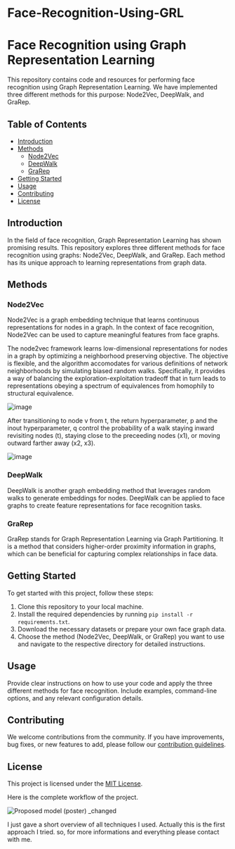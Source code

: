 # Face-Recognition-Using-GRL

# Face Recognition using Graph Representation Learning

This repository contains code and resources for performing face recognition using Graph Representation Learning. We have implemented three different methods for this purpose: Node2Vec, DeepWalk, and GraRep.

## Table of Contents

- [Introduction](#introduction)
- [Methods](#methods)
  - [Node2Vec](#node2vec)
  - [DeepWalk](#deepwalk)
  - [GraRep](#grarep)
- [Getting Started](#getting-started)
- [Usage](#usage)
- [Contributing](#contributing)
- [License](#license)

## Introduction

In the field of face recognition, Graph Representation Learning has shown promising results. This repository explores three different methods for face recognition using graphs: Node2Vec, DeepWalk, and GraRep. Each method has its unique approach to learning representations from graph data.

## Methods

### Node2Vec

Node2Vec is a graph embedding technique that learns continuous representations for nodes in a graph. In the context of face recognition, Node2Vec can be used to capture meaningful features from face graphs.

The node2vec framework learns low-dimensional representations for nodes in a graph by optimizing a neighborhood preserving objective. The objective is flexible, and the algorithm accomodates for various definitions of network neighborhoods by simulating biased random walks. Specifically, it provides a way of balancing the exploration-exploitation tradeoff that in turn leads to representations obeying a spectrum of equivalences from homophily to structural equivalence.

![image](https://github.com/arnabde05/Face-Recognition-Using-GRL/assets/87455060/bcd27060-c174-415a-8213-46474eae4568)

After transitioning to node v from t, the return hyperparameter, p and the inout hyperparameter, q control the probability of a walk staying inward revisiting nodes (t), staying close to the preceeding nodes (x1), or moving outward farther away (x2, x3).

![image](https://github.com/arnabde05/Face-Recognition-Using-GRL/assets/87455060/49c878ac-718d-4c66-bb35-7d850df81835)



### DeepWalk

DeepWalk is another graph embedding method that leverages random walks to generate embeddings for nodes. DeepWalk can be applied to face graphs to create feature representations for face recognition tasks.

### GraRep

GraRep stands for Graph Representation Learning via Graph Partitioning. It is a method that considers higher-order proximity information in graphs, which can be beneficial for capturing complex relationships in face data.

## Getting Started

To get started with this project, follow these steps:

1. Clone this repository to your local machine.
2. Install the required dependencies by running `pip install -r requirements.txt`.
3. Download the necessary datasets or prepare your own face graph data.
4. Choose the method (Node2Vec, DeepWalk, or GraRep) you want to use and navigate to the respective directory for detailed instructions.

## Usage

Provide clear instructions on how to use your code and apply the three different methods for face recognition. Include examples, command-line options, and any relevant configuration details.

## Contributing

We welcome contributions from the community. If you have improvements, bug fixes, or new features to add, please follow our [contribution guidelines](CONTRIBUTING.md).

## License

This project is licensed under the [MIT License](LICENSE).

Here is the complete workflow of the project. 

![Proposed model (poster) _changed](https://github.com/arnabde05/Face-Recognition-Using-GRL/assets/87455060/96c85bde-70fc-44eb-bf38-d7a8c75ba26c)


I just gave a short overview of all techniques I used. Actually this is the first approach I tried. so, for more informations and everything please contact with me. 

